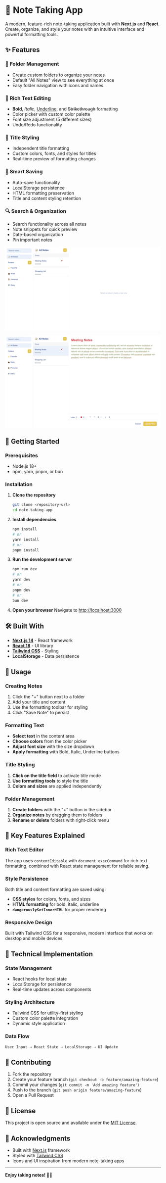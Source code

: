 # 📝 Note Taking App

A modern, feature-rich note-taking application built with **Next.js** and **React**. Create, organize, and style your notes with an intuitive interface and powerful formatting tools.

## ✨ Features

### 📁 **Folder Management**

- Create custom folders to organize your notes
- Default "All Notes" view to see everything at once
- Easy folder navigation with icons and names

### 📝 **Rich Text Editing**

- **Bold**, _Italic_, <u>Underline</u>, and ~~Strikethrough~~ formatting
- Color picker with custom color palette
- Font size adjustment (5 different sizes)
- Undo/Redo functionality

### 🎨 **Title Styling**

- Independent title formatting
- Custom colors, fonts, and styles for titles
- Real-time preview of formatting changes

### 💾 **Smart Saving**

- Auto-save functionality
- LocalStorage persistence
- HTML formatting preservation
- Title and content styling retention

### 🔍 **Search & Organization**

- Search functionality across all notes
- Note snippets for quick preview
- Date-based organization
- Pin important notes

![App Screenshot](./assets/note-taking-app-1.png)

![App Interface](./assets/note-taking-app-2.png)

## 🚀 Getting Started

### Prerequisites

- Node.js 18+
- npm, yarn, pnpm, or bun

### Installation

1. **Clone the repository**

   ```bash
   git clone <repository-url>
   cd note-taking-app
   ```

2. **Install dependencies**

   ```bash
   npm install
   # or
   yarn install
   # or
   pnpm install
   ```

3. **Run the development server**

   ```bash
   npm run dev
   # or
   yarn dev
   # or
   pnpm dev
   # or
   bun dev
   ```

4. **Open your browser**
   Navigate to [http://localhost:3000](http://localhost:3000)

## 🛠️ Built With

- **[Next.js 14](https://nextjs.org)** - React framework
- **[React 18](https://reactjs.org)** - UI library
- **[Tailwind CSS](https://tailwindcss.com)** - Styling
- **LocalStorage** - Data persistence

## 📱 Usage

### Creating Notes

1. Click the "+" button next to a folder
2. Add your title and content
3. Use the formatting toolbar for styling
4. Click "Save Note" to persist

### Formatting Text

- **Select text** in the content area
- **Choose colors** from the color picker
- **Adjust font size** with the size dropdown
- **Apply formatting** with Bold, Italic, Underline buttons

### Title Styling

1. **Click on the title field** to activate title mode
2. **Use formatting tools** to style the title
3. **Colors and sizes** are applied independently

### Folder Management

1. **Create folders** with the "+" button in the sidebar
2. **Organize notes** by dragging them to folders
3. **Rename or delete** folders with right-click menu

## 🎯 Key Features Explained

### Rich Text Editor

The app uses `contentEditable` with `document.execCommand` for rich text formatting, combined with React state management for reliable saving.

### Style Persistence

Both title and content formatting are saved using:

- **CSS styles** for colors, fonts, and sizes
- **HTML formatting** for bold, italic, underline
- **`dangerouslySetInnerHTML`** for proper rendering

### Responsive Design

Built with Tailwind CSS for a responsive, modern interface that works on desktop and mobile devices.

## 🔧 Technical Implementation

### State Management

- React hooks for local state
- LocalStorage for persistence
- Real-time updates across components

### Styling Architecture

- Tailwind CSS for utility-first styling
- Custom color palette integration
- Dynamic style application

### Data Flow

```
User Input → React State → LocalStorage → UI Update
```

## 🤝 Contributing

1. Fork the repository
2. Create your feature branch (`git checkout -b feature/amazing-feature`)
3. Commit your changes (`git commit -m 'Add amazing feature'`)
4. Push to the branch (`git push origin feature/amazing-feature`)
5. Open a Pull Request

## 📄 License

This project is open source and available under the [MIT License](LICENSE).

## 🙏 Acknowledgments

- Built with [Next.js](https://nextjs.org) framework
- Styled with [Tailwind CSS](https://tailwindcss.com)
- Icons and UI inspiration from modern note-taking apps

---

**Enjoy taking notes! 📝✨**
